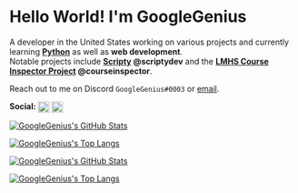 # Hello World! I'm GoogleGenius

A developer in the United States working on various projects and currently learning **[Python](https://python.org)** as well as **web development**.  
Notable projects include **[Scripty](https://github.com/scriptydev/scripty-hikari) @scriptydev** and the **[LMHS Course Inspector Project](https://github.com/courseinspector/courseinspector) @courseinspector**.

Reach out to me on Discord `GoogleGenius#0003` or [email](mailto:erich.nguyen@outlook.com).

**Social:**
<a href="https://twitter.com/_GoogleGenius_" target="blank"><img align="center" src="https://raw.githubusercontent.com/rahuldkjain/github-profile-readme-generator/master/src/images/icons/Social/twitter.svg" alt="_GoogleGenius_" height="20"/></a>
<a href="https://stackoverflow.com/users/16394485" target="blank"><img align="center" src="https://raw.githubusercontent.com/rahuldkjain/github-profile-readme-generator/master/src/images/icons/Social/stack-overflow.svg" alt="16394485" height="20"/></a>

[![GoogleGenius's GitHub Stats](https://github-readme-stats.vercel.app/api?username=GoogleGenius&count_private=true&show_icons=true&theme=github_dark#gh-dark-mode-only)](https://github.com/GoogleGenius#gh-dark-mode-only)

[![GoogleGenius's Top Langs](https://github-readme-stats.vercel.app/api/top-langs/?username=GoogleGenius&layout=compact&theme=github_dark#gh-dark-mode-only)](https://github.com/GoogleGenius#gh-dark-mode-only)

[![GoogleGenius's GitHub Stats](https://github-readme-stats.vercel.app/api?username=GoogleGenius&count_private=true&show_icons=true&theme=default#gh-light-mode-only)](https://github.com/GoogleGenius#gh-light-mode-only)

[![GoogleGenius's Top Langs](https://github-readme-stats.vercel.app/api/top-langs/?username=GoogleGenius&layout=compact&theme=default#gh-light-mode-only)](https://github.com/GoogleGenius#gh-light-mode-only)

